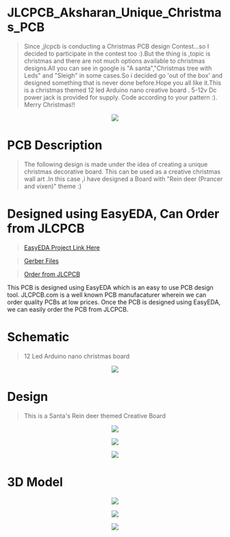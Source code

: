 # JLCPCB_Aksharan_Unique_Christmas_PCB


> Since ,jlcpcb is conducting a Christmas PCB design Contest...so I decided to participate in the contest too :).But the thing is ,topic is christmas and there are not much options available to christmas designs.All you can see in google is "A santa","Christmas tree with Leds" and "Sleigh" in some cases.So i decided go 'out of the box' and designed something that is never done before.Hope you all like it.This is a christmas themed 12 led Arduino nano creative board . 5-12v Dc power jack is provided for supply. Code according to your pattern :).
Merry Christmas!!


<p align="center">
<img align="center" src="https://github.com/aksharanhere/Christmas_PCB/blob/main/hp.jpg">
</p>

  
# PCB Description
>The following design is made under the idea of creating a unique christmas decorative board. This can be used as a creative christmas wall art .In this case ,i have designed a Board with "Rein deer (Prancer and vixen)"  theme :)
# Designed using EasyEDA, Can Order from JLCPCB
> [EasyEDA Project Link Here](https://easyeda.com/aksharan.g/christmas)

>[Gerber Files](https://github.com/aksharanhere/Christmas_PCB/blob/main/Gerber_PCB_2020-12-15_10-21-17.zip)

> [Order from JLCPCB](https://jlcpcb.com/)

This PCB is designed using EasyEDA which is an easy to use PCB design tool.
JLCPCB.com is a well known PCB manufacaturer wherein we can order quality PCBs at low prices. Once the PCB is designed using EasyEDA, we can easily order the PCB from JLCPCB.

# Schematic

> 12 Led Arduino nano christmas board

<p align="center">
<img align="center" src="https://github.com/aksharanhere/Christmas_PCB/blob/main/Schematic_Christmas_2020-12-16_02-04-08.png">
</p>

# Design
> This is a Santa's Rein deer themed Creative Board

<p align="center">
<img align="center" src="https://github.com/aksharanhere/Christmas_PCB/blob/main/christPcb.png">
</p>

<p align="center">
<img align="center" src="https://github.com/aksharanhere/Christmas_PCB/blob/main/christPcb1.png">
</p>

<p align="center">
<img align="center" src="https://github.com/aksharanhere/Christmas_PCB/blob/main/christPcb2.png">
</p>


# 3D Model
<p align="center">
<img align="center"src="https://github.com/aksharanhere/Christmas_PCB/blob/main/christ3D.png">
</p>

<p align="center">
<img align="center"src="https://github.com/aksharanhere/Christmas_PCB/blob/main/christ3D1.png">
</p>

<p align="center">
<img align="center"src="https://github.com/aksharanhere/Christmas_PCB/blob/main/christ3D2.png">
</p>

